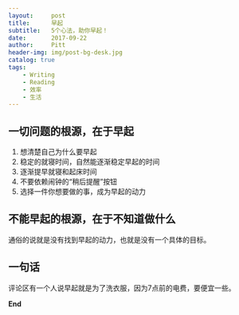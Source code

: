 ```yaml
---
layout:     post
title:      早起
subtitle:   5个心法，助你早起！
date:       2017-09-22
author:     Pitt
header-img: img/post-bg-desk.jpg
catalog: true
tags:
    - Writing
    - Reading
    - 效率
    - 生活
---
```


## 一切问题的根源，在于早起

1. 想清楚自己为什么要早起
2. 稳定的就寝时间，自然能逐渐稳定早起的时间
3. 逐渐提早就寝和起床时间
4. 不要依赖闹钟的“稍后提醒”按钮
5. 选择一件你想要做的事，成为早起的动力

## 不能早起的根源，在于不知道做什么

通俗的说就是没有找到早起的动力，也就是没有一个具体的目标。


## 一句话
评论区有一个人说早起就是为了洗衣服，因为7点前的电费，要便宜一些。


**End**